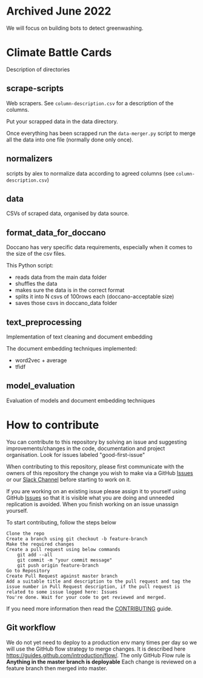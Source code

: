 # Archived June 2022 
We will focus on building bots to detect greenwashing.

# Climate Battle Cards

Description of directories

## scrape-scripts 

  Web scrapers. See `column-description.csv` for a description of the columns.

  Put your scrapped data in the data directory. 
  
  Once everything has been scrapped run the `data-merger.py` script to merge all the data into one file (normally done only once).

## normalizers 

  scripts by alex to normalize data according to agreed columns (see `column-description.csv`)

## data 

   CSVs of scraped data, organised by data source.
   
## format_data_for_doccano 

  Doccano has very specific data requirements, especially when it comes to the size of the csv files.

  This Python script:

   - reads data from the main data folder
   - shuffles the data
   - makes sure the data is in the correct format
   - splits it into N csvs of 100rows each (doccano-acceptable size)
   - saves those csvs in doccano_data folder 
   
## text_preprocessing 

  Implementation of text cleaning and document embedding 
  
  The document embedding techniques implemented: 
  
  - word2vec + average
  - tfidf

## model_evaluation 

  Evaluation of models and document embedding techniques


# How to contribute 

You can contribute to this repository by solving an issue and suggesting improvements/changes in the code, documentation and project organisation. Look for issues labeled "good-first-issue"

When contributing to this repository, please first communicate with the owners of this repository the change you wish to make via a GitHub [Issues](https://github.com/ClimateMisinformation/Scrapers/issues) or our [Slack Channel](https://aiforgoodcommunity.slack.com/#climate-misinformation)  before starting to work on it.

If you  are working on an existing issue please assign it to yourself using GitHub [Issues](https://github.com/ClimateMisinformation/Scrapers/issues)  so that  it is visible what you  are  doing and unneeded replication is avoided. When you  finish working on an issue unassign yourself. 

To start contributing, follow the steps below

    Clone the repo
    Create a branch using git checkout -b feature-branch
    Make the required changes
    Create a pull request using below commands
        git add --all
        git commit -m "your commit message"
        git push origin feature-branch
    Go to Repository
    Create Pull Request against master branch
    Add a suitable title and description to the pull request and tag the issue number in Pull Request description, if the pull request is related to some issue logged here: Issues
    You're done. Wait for your code to get reviewed and merged.
    
If you need more information then read the [CONTRIBUTING](https://github.com/ClimateMisinformation/Scrapers/blob/main/CONTRIBUTING.md)  guide.

## Git workflow
We do not yet need to deploy to a production env many times per day so we will use the GitHub flow strategy to merge changes.  It  is described here https://guides.github.com/introduction/flow/. The only GitHub Flow rule is  **Anything in the master branch is deployable**    Each change is reviewed on a feature branch then merged into master. 
